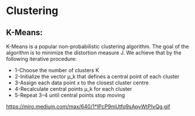# **Clustering**

##  K-Means:
K-Means is a popular non-probabilistic clustering algorithm. The goal of the algorithm is to minimize the distortion measure J. We achieve that by the following iterative procedure:
* 1-Choose the number of clusters K
* 2-Initialize the vector μ_k that defines a central point of each cluster
* 3-Assign each data point x to the closest cluster centre
* 4-Recalculate central points μ_k for each cluster
* 5-Repeat 3–4 until central points stop moving

https://miro.medium.com/max/640/1*lPcP9mUtfq9sApyWtPIvQg.gif



